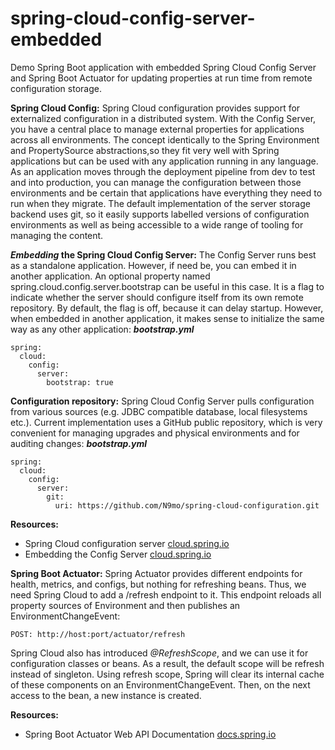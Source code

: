 # spring-cloud-config-server-embedded
Demo Spring Boot application with embedded Spring Cloud Config Server and Spring Boot Actuator for updating properties 
at run time from remote configuration storage. 

**Spring Cloud Config:**
Spring Cloud configuration provides support for externalized configuration in a distributed system. 
With the Config Server, you have a central place to manage external properties for applications across all environments. 
The concept identically to the Spring Environment and PropertySource abstractions,so they fit very well with 
Spring applications but can be used with any application running in any language. 
As an application moves through the deployment pipeline from dev to test and into production, you can manage the 
configuration between those environments and be certain that applications have everything they need to run when they migrate. 
The default implementation of the server storage backend uses git, so it easily supports labelled versions
of configuration environments as well as being accessible to a wide range of tooling for managing the content.

**_Embedding_ the Spring Cloud Config Server:**
The Config Server runs best as a standalone application. However, if need be, you can embed it in another application. 
An optional property named spring.cloud.config.server.bootstrap can be useful in this case. It is a flag to indicate 
whether the server should configure itself from its own remote repository. By default, the flag is off, because it can 
delay startup. However, when embedded in another application, it makes sense to initialize the same way as any other application:
***bootstrap.yml***
```
spring:
  cloud:
    config:
      server:
        bootstrap: true
```
**Configuration repository:**
Spring Cloud Config Server pulls configuration from various sources (e.g. JDBC compatible database, local filesystems etc.). 
Current implementation uses a GitHub public repository, which is very convenient for managing upgrades and physical 
environments and for auditing changes:
***bootstrap.yml***
```
spring:
  cloud:
    config:
      server:
        git:
          uri: https://github.com/N9mo/spring-cloud-configuration.git
```
**Resources:**
- Spring Cloud configuration server [cloud.spring.io](https://cloud.spring.io/spring-cloud-config/multi/multi__spring_cloud_config_server.html)
- Embedding the Config Server [cloud.spring.io](https://cloud.spring.io/spring-cloud-config/multi/multi__embedding_the_config_server.html)

**Spring Boot Actuator:**
Spring Actuator provides different endpoints for health, metrics, and configs, but nothing for refreshing beans. 
Thus, we need Spring Cloud to add a /refresh endpoint to it. This endpoint reloads all property sources of Environment 
and then publishes an EnvironmentChangeEvent:
```
POST: http://host:port/actuator/refresh
```
Spring Cloud also has introduced _@RefreshScope_, and we can use it for configuration classes or beans. 
As a result, the default scope will be refresh instead of singleton.
Using refresh scope, Spring will clear its internal cache of these components on an EnvironmentChangeEvent. 
Then, on the next access to the bean, a new instance is created.

**Resources:**
- Spring Boot Actuator Web API Documentation [docs.spring.io](https://docs.spring.io/spring-boot/docs/2.1.2.RELEASE/actuator-api/html/#metrics-retrieving-metric)


